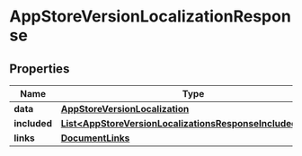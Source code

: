 

# AppStoreVersionLocalizationResponse


## Properties

| Name | Type | Description | Notes |
|------------ | ------------- | ------------- | -------------|
|**data** | [**AppStoreVersionLocalization**](AppStoreVersionLocalization.md) |  |  |
|**included** | [**List&lt;AppStoreVersionLocalizationsResponseIncludedInner&gt;**](AppStoreVersionLocalizationsResponseIncludedInner.md) |  |  [optional] |
|**links** | [**DocumentLinks**](DocumentLinks.md) |  |  |



